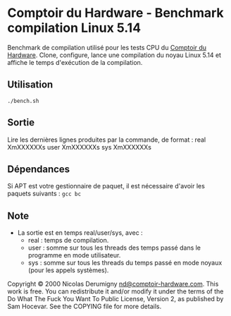 Comptoir du Hardware - Benchmark compilation Linux 5.14
=======================================================

Benchmark de compilation utilisé pour les tests CPU du [Comptoir du Hardware](http://www.comptoir-hardware.com/). Clone, configure, lance une compilation du noyau Linux 5.14 et affiche le temps d'exécution de la compilation.

## Utilisation
`./bench.sh`

## Sortie
Lire les dernières lignes produites par la commande, de format :
	real    XmXXXXXXs
	user    XmXXXXXXs
	sys     XmXXXXXXs

## Dépendances
Si APT est votre gestionnaire de paquet, il est nécessaire d'avoir les paquets suivants :
`gcc bc`

## Note
- La sortie est en temps real/user/sys, avec :
	- real : temps de compilation.
	- user : somme sur tous les threads des temps passé dans le programme en mode utilisateur.
	- sys : somme sur tous les threads du temps passé en mode noyaux (pour les appels systèmes).

Copyright © 2000 Nicolas Derumigny <nd@comptoir-hardware.com>.
This work is free. You can redistribute it and/or modify it under the
terms of the Do What The Fuck You Want To Public License, Version 2,
as published by Sam Hocevar. See the COPYING file for more details.
